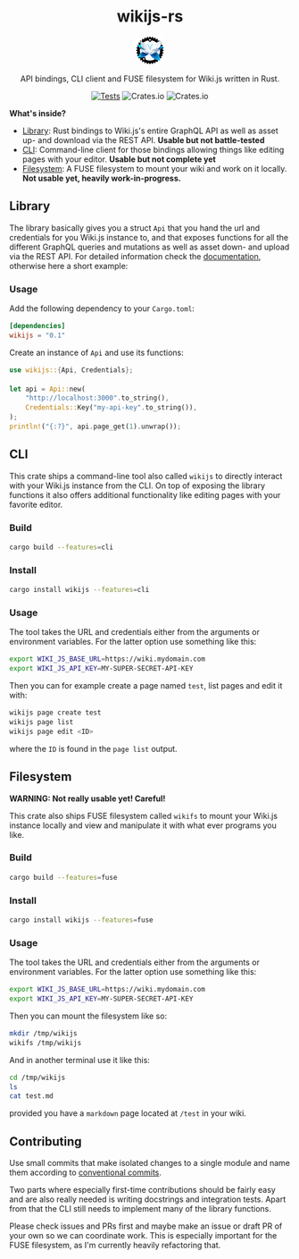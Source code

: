 <div align="center">

# wikijs-rs

![](https://raw.githubusercontent.com/gierens/wikijs-rs/readme/logo/logo-small.png)

API bindings, CLI client and FUSE filesystem for Wiki.js written in Rust.

[![Tests](https://github.com/gierens/wikijs-rs/actions/workflows/testing.yml/badge.svg)](https://github.com/gierens/wikijs-rs/actions/workflows/testing.yml)
![Crates.io](https://img.shields.io/crates/v/wikijs?link=https://crates.io/crates/wikijs)
![Crates.io](https://img.shields.io/crates/l/wikijs?link=https://crates.io/crates/wikijs)

</div>

**What's inside?**
- [Library](#library): Rust bindings to Wiki.js's entire GraphQL API as well
  as asset up- and download via the REST API.
  **Usable but not battle-tested**
- [CLI](#cli): Command-line client for those bindings allowing things like
  editing pages with your editor.
  **Usable but not complete yet**
- [Filesystem](#filesystem): A FUSE filesystem to mount your wiki and work on it locally.
  **Not usable yet, heavily work-in-progress.**

## Library

The library basically gives you a struct `Api` that you hand the url and
credentials for you Wiki.js instance to, and that exposes functions for all
the different GraphQL queries and mutations as well as asset down- and upload
via the REST API. For detailed information check the
[documentation](https://docs.rs/wikijs), otherwise here a short example:

### Usage

Add the following dependency to your `Cargo.toml`:
```toml
[dependencies]
wikijs = "0.1"
```
Create an instance of `Api` and use its functions:
```rust
use wikijs::{Api, Credentials};

let api = Api::new(
    "http://localhost:3000".to_string(),
    Credentials::Key("my-api-key".to_string()),
);
println!("{:?}", api.page_get(1).unwrap());

```
## CLI

This crate ships a command-line tool also called `wikijs` to directly interact
with your Wiki.js instance from the CLI. On top of exposing the library
functions it also offers additional functionality like editing pages with
your favorite editor.

### Build
```bash
cargo build --features=cli
```

### Install
```bash
cargo install wikijs --features=cli
```

### Usage
The tool takes the URL and credentials either from the arguments or
environment variables. For the latter option use something like this:
```bash
export WIKI_JS_BASE_URL=https://wiki.mydomain.com
export WIKI_JS_API_KEY=MY-SUPER-SECRET-API-KEY
```
Then you can for example create a page named `test`, list pages and edit
it with:
```bash
wikijs page create test
wikijs page list
wikijs page edit <ID>
```
where the `ID` is found in the `page list` output.

## Filesystem

**WARNING: Not really usable yet! Careful!**

This crate also ships FUSE filesystem called `wikifs` to mount your Wiki.js
instance locally and view and manipulate it with what ever programs you like.


### Build
```bash
cargo build --features=fuse
```

### Install
```bash
cargo install wikijs --features=fuse
```

### Usage
The tool takes the URL and credentials either from the arguments or
environment variables. For the latter option use something like this:
```bash
export WIKI_JS_BASE_URL=https://wiki.mydomain.com
export WIKI_JS_API_KEY=MY-SUPER-SECRET-API-KEY
```
Then you can mount the filesystem like so:
```bash
mkdir /tmp/wikijs
wikifs /tmp/wikijs
```
And in another terminal use it like this:
```bash
cd /tmp/wikijs
ls
cat test.md
```
provided you have a `markdown` page located at `/test` in your wiki.

## Contributing
Use small commits that make isolated changes to a single module and name them
according to [conventional commits](https://www.conventionalcommits.org/).

Two parts where especially first-time contributions should be fairly easy and
are also really needed is writing docstrings and integration tests. Apart from
that the CLI still needs to implement many of the library functions.

Please check issues and PRs first and maybe make an issue or draft PR of your
own so we can coordinate work. This is especially important for the FUSE
filesystem, as I'm currently heavily refactoring that.
